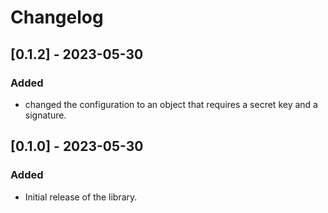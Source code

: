 # Changelog

## [0.1.2] - 2023-05-30

### Added

- changed the configuration to an object that requires a secret key and a signature.

## [0.1.0] - 2023-05-30

### Added

- Initial release of the library.

